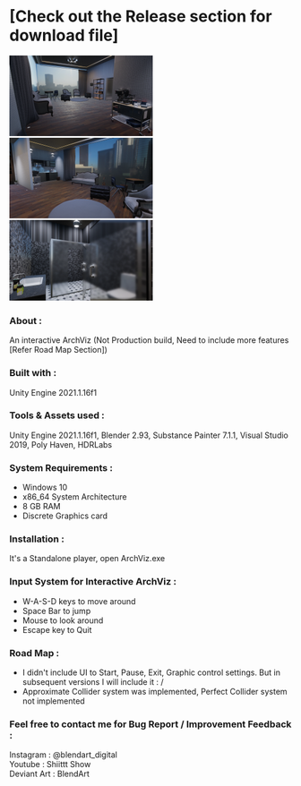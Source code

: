 <h1>[Check out the Release section for download file]</h1>

<img src="https://raw.githubusercontent.com/Thilak-KN/ArchViz/main/Screenshot_1.png" alt="screenshot_1" width="256" height="144">  <img src="https://github.com/Thilak-KN/ArchViz/blob/main/Screenshot_2.png?raw=true" alt="screenshot_2" width="256" height="144">  <img src="https://github.com/Thilak-KN/ArchViz/blob/main/Screenshot_3.png?raw=true" alt="screenshot_3" width="256" height="144">

<p><strong><h3>About :</h3></strong>An interactive ArchViz (Not Production build, Need to include more features [Refer Road Map Section])</p>
<p><strong><h3>Built with :</h3></strong>Unity Engine 2021.1.16f1</p>
<p><strong><h3>Tools &amp; Assets used :</h3></strong>Unity Engine 2021.1.16f1, Blender 2.93, Substance Painter 7.1.1, Visual Studio 2019, Poly Haven, HDRLabs</p>
<p><strong><h3>System Requirements :</h3></strong></p>
<ul>
<li>Windows 10</li>
<li>x86_64 System Architecture</li>
<li>8 GB RAM</li>
<li>Discrete Graphics card</li>
</ul>
<p><strong><h3>Installation :</h3></strong></p>
<p>It's a Standalone player, open ArchViz.exe</p>
<p><strong><h3>Input System for Interactive ArchViz :</h3></strong></p>
<ul>
<li>W-A-S-D keys to move around</li>
<li>Space Bar to jump</li>
<li>Mouse to look around</li>
<li>Escape key to Quit</li>
</ul>
<p><h3>Road Map :</h3></p>
<ul>
<li>I didn't include UI to Start, Pause, Exit, Graphic control settings. But in subsequent versions I will include it : /</li>
<li>Approximate Collider system was implemented, Perfect Collider system not implemented</li>
</ul>
<p><h3>Feel free to contact me for Bug Report / Improvement Feedback :</h3></p>
<p>Instagram : @blendart_digital<br />Youtube : Shiittt Show<br />Deviant Art : BlendArt</p>
